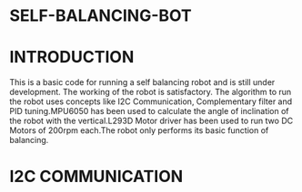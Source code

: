 # SELF-BALANCING-BOT

# INTRODUCTION
This is a basic code for running a self balancing robot and is still under development.
The working of the robot is satisfactory. The algorithm to run the robot uses concepts like
I2C Communication, Complementary filter and PID tuning.MPU6050 has been used to calculate the 
angle of inclination of the robot with the vertical.L293D Motor driver has been used to run two
DC Motors of 200rpm each.The robot only performs its basic function of balancing.

# I2C COMMUNICATION

